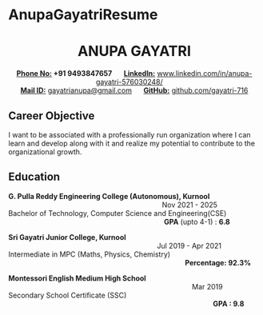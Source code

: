 
# AnupaGayatriResume
<p>
  <h1 align ="center"> ANUPA GAYATRI </h1>
</p>
<p align="center">
  <b><u>Phone No:</u> +91 9493847657</b> &nbsp;&nbsp;&nbsp;&nbsp;
<b><u>LinkedIn:</u></b> <a href="https://www.linkedin.com/in/anupa-gayatri-576030248/">www.linkedin.com/in/anupa-gayatri-576030248/</a> &nbsp;&nbsp;&nbsp;&nbsp;<br>
<b><u>Mail ID:</u></b> <a href="mailto:gayatrianupa@gmail.com">gayatrianupa@gmail.com</a> &nbsp;&nbsp;&nbsp;&nbsp; 
<b><u>GitHub:</u></b> <a href="https://github.com/gayatri-716">github.com/gayatri-716</a>
</p>
<p>
  <h2>Career Objective</h2>
  <p> I want to be associated with a professionally run organization where I can learn and develop along with it and
 realize my potential to contribute to the organizational growth.</p>
</p>
<p>
  <h2>Education</h2>
  <p><b>G. Pulla Reddy Engineering College (Autonomous), Kurnool</b> &emsp;&emsp;&emsp; &emsp;&emsp;&emsp; &emsp;&emsp;&emsp; &emsp;&emsp;&emsp; &emsp;&emsp;&emsp; &emsp;&emsp;&emsp; &emsp;&emsp;&emsp; &emsp;&emsp;&emsp; &emsp;&emsp; Nov 2021 -  2025<br> Bachelor of Technology, Computer Science and Engineering(CSE) &emsp;&emsp;&emsp; &emsp;&emsp;&emsp; &emsp;&emsp;&emsp; &emsp;&emsp;&emsp; &emsp;&emsp;&emsp; &emsp;&emsp;&emsp; &emsp;&emsp;&nbsp; &emsp;&emsp;&emsp;  <b>GPA</b>  (upto 4-1) : <b>6.8</b>
</p>
  <p><b> Sri Gayatri Junior College, Kurnool </b> &emsp;&emsp; &emsp;&emsp;&emsp; &emsp;&emsp;&emsp; &emsp;&emsp;&emsp; &emsp;&emsp;&emsp; &emsp;&emsp;&emsp; &emsp;&emsp;&emsp; &emsp;&emsp;&emsp; &emsp;&emsp; &emsp;&emsp; &emsp;&emsp; &emsp;&emsp; &emsp;&emsp; &emsp;&emsp;&emsp; Jul 2019 - Apr 2021<br>  Intermediate in MPC (Maths, Physics, Chemistry)  &emsp;&emsp;&emsp; &emsp;&emsp; &emsp; &emsp;&emsp;&emsp; &emsp;&emsp;&emsp; &emsp;&emsp;&emsp; &emsp; &emsp; &emsp;&emsp;&emsp;&emsp;&emsp;&emsp; &emsp;&emsp; &emsp;&emsp; &emsp;&emsp;&emsp;&emsp;&emsp; <b> Percentage: 92.3% </b>
</p>
<p><b> Montessori English Medium High School </b>  &emsp;&emsp;&emsp; &emsp;&emsp;&emsp; &emsp;&emsp;&emsp; &emsp;&emsp;&emsp; &emsp;&emsp;&emsp; &emsp;&emsp;&emsp; &emsp;&emsp;&emsp; &emsp; &emsp;&emsp;&emsp;&emsp;&emsp; &emsp;&emsp;&emsp; &emsp;&emsp;&emsp; &emsp;&emsp;&emsp;  Mar 2019<br>  Secondary School Certificate (SSC)     &emsp; &emsp;&emsp;&emsp; &emsp;&emsp;&emsp; &emsp;&emsp;&emsp; &emsp;&emsp;&emsp; &emsp;&emsp;&emsp; &emsp;&emsp;&emsp; &emsp;&emsp;&emsp; &emsp;&emsp;&emsp; &emsp;&emsp;&emsp; &emsp;&emsp;&emsp;&emsp;&emsp;&emsp; &emsp;&emsp;&emsp; &emsp;&emsp;&emsp; &emsp;&emsp;&emsp;  <b>GPA : 9.8</b>
</p>
